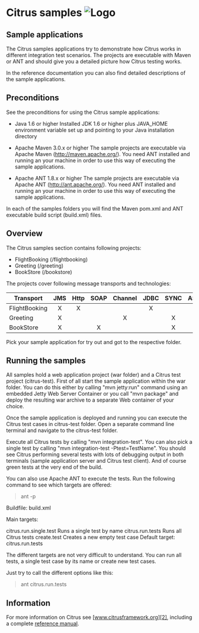 Citrus samples ![Logo][1]
==============

Sample applications
---------

The Citrus samples applications try to demonstrate how Citrus works in
different integration test scenarios. The projects are executable with Maven
or ANT and should give you a detailed picture how Citrus testing works.

In the reference documentation you can also find detailed descriptions of the sample
applications.

Preconditions
---------

See the preconditions for using the Citrus sample applications:

* Java 1.6 or higher
Installed JDK 1.6 or higher plus JAVA_HOME environment variable set
up and pointing to your Java installation directory

* Apache Maven 3.0.x or higher
The sample projects are executable via Apache Maven (http://maven.apache.org/). You need
ANT installed and running an your machine in order to use this way of executing the
sample applications.

* Apache ANT 1.8.x or higher
The sample projects are executable via Apache ANT (http://ant.apache.org/). You need
ANT installed and running an your machine in order to use this way of executing the
sample applications.

In each of the samples folders you will find the Maven pom.xml and ANT executable build script (build.xml) files.

Overview
---------

The Citrus samples section contains following projects:

* FlightBooking (/flightbooking)
* Greeting (/greeting)
* BookStore (/bookstore)

The projects cover following message transports and technologies:

| Transport          | JMS | Http | SOAP | Channel | JDBC | SYNC | ASYNC |
|--------------------|:---:|:----:|:----:|:-------:|:----:|:----:|:-----:|
| FlightBooking      |  X  |  X   |      |         |  X   |      |   X   |
| Greeting           |  X  |      |      |    X    |      |  X   |   X   |
| BookStore          |  X  |      |  X   |         |      |  X   |       |

Pick your sample application for try out and got to the respective folder.

Running the samples
---------

All samples hold a web application project (war folder) and a Citrus test project (citrus-test). First of all start
the sample application within the war folder. You can do this either by calling "mvn jetty:run" command using an
embedded Jetty Web Server Container or you call "mvn package" and deploy the resulting war archive to a separate
Web container of your choice.

Once the sample application is deployed and running you can execute the Citrus test cases in citrus-test folder.
Open a separate command line terminal and navigate to the citrus-test folder.

Execute all Citrus tests by calling "mvn integration-test". You can also pick a single test by calling "mvn integration-test -Ptest=TestName".
You should see Citrus performing several tests with lots of debugging output in both terminals (sample application server
and Citrus test client). And of course green tests at the very end of the build.

You can also use Apache ANT to execute the tests. Run the following command to see which targets are offered:

> ant -p

Buildfile: build.xml

Main targets:

citrus.run.single.test  Runs a single test by name
citrus.run.tests        Runs all Citrus tests
create.test             Creates a new empty test case
Default target: citrus.run.tests

The different targets are not very difficult to understand. You can run all tests, a single test case by its name or create
new test cases.

Just try to call the different options like this:

> ant citrus.run.tests

Information
---------

For more information on Citrus see [www.citrusframework.org][2], including
a complete [reference manual][3].

 [1]: http://www.citrusframework.org/images/brand_logo.png "Citrus"
 [2]: http://www.citrusframework.org
 [3]: http://www.citrusframework.org/reference/html/